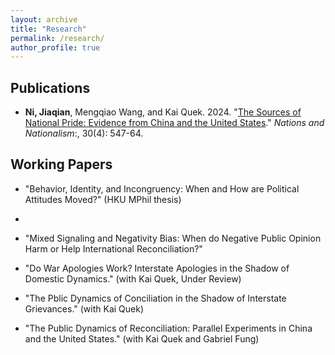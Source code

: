```yaml
---
layout: archive
title: "Research"
permalink: /research/
author_profile: true
---
```


## Publications 

 * **Ni, Jiaqian**, Mengqiao Wang, and Kai Quek. 2024. "[The Sources of National Pride: Evidence from China and the United States](https://doi.org/10.1111/nana.13007)." *Nations and Nationalism*:, 30(4): 547-64. 
 
## Working Papers 

  * "Behavior, Identity, and Incongruency: When and How are Political Attitudes Moved?" (HKU MPhil thesis)
  * 
  * "Mixed Signaling and Negativity Bias: When do Negative Public Opinion Harm or Help International Reconciliation?"

  * "Do War Apologies Work? Interstate Apologies in the Shadow of Domestic Dynamics." (with Kai Quek, Under Review)

  * "The Pblic Dynamics of Conciliation in the Shadow of Interstate Grievances." (with Kai Quek) 

  * "The Public Dynamics of Reconciliation: Parallel Experiments in China and the United States." (with Kai Quek and Gabriel Fung) 
    

  
       
